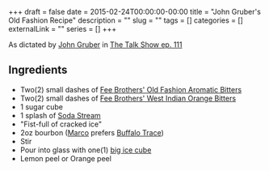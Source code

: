 +++
draft = false
date = 2015-02-24T00:00:00-00:00
title = "John Gruber's Old Fashion Recipe"
description = ""
slug = ""
tags = []
categories = []
externalLink = ""
series = []
+++

As dictated by [John Gruber](http://daringfireball.net) in [The Talk Show ep. 111](https://daringfireball.net/thetalkshow/2015/02/23/ep-111)

Ingredients
-----------

- Two(2) small dashes of [Fee Brothers' Old Fashion Aromatic Bitters](http://www.feebrothers.com/products/bitters/old_fashion_aromatic_bitters.php)
- Two(2) small dashes of [Fee Brothers' West Indian Orange Bitters](http://www.feebrothers.com/products/bitters/west_indian_orange_bitters.php)
- 1 sugar cube
- 1 splash of [Soda Stream](http://www.sodastreamusa.com)
- "Fist-full of cracked ice"
- 2oz bourbon ([Marco](http://marco.org) prefers [Buffalo Trace](http://www.buffalotrace.com))
- Stir
- Pour into glass with one(1) [big ice cube](http://amzn.com/B00395FHRO)
- Lemon peel or Orange peel

